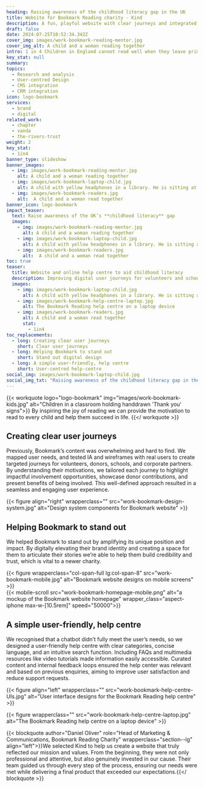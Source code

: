 ```yaml
---
heading: Raising awareness of the childhood literacy gap in the UK 
title: Website for Bookmark Reading charity - Kind
description: A fun, playful website with clear journeys and integrated help-centre for a childhood literacy charity
draft: false
date: 2024-07-25T10:52:34.342Z
cover_img: images/work-bookmark-reading-mentor.jpg
cover_img_alt: A child and a woman reading together
intro: 1 in 4 Children in England cannot read well when they leave primary school. Children unable to read well will face difficulties for the rest of school and beyond, devastatingly impacting their life chances. This results in 7.1 million adults in England who struggle to read and face challenges every day – at home, on the move, in the workplace, and with their friends and families.
key_stat: null
summary:
topics:
  - Research and analysis
  - User-centred Design
  - CMS integration
  - CRM integration
icon: logo-bookmark
services:
  - brand
  - digital
related_work:
  - chapter
  - vanda
  - the-rivers-trust
weight: 2
key_stat: 
  - 1in4
banner_type: slideshow
banner_images:
  - img: images/work-bookmark-reading-mentor.jpg
    alt: A child and a woman reading together
  - img: images/work-bookmark-laptop-child.jpg
    alt: A child with yellow headphones in a library. He is sitting at an open laptop and smiling
  - img: images/work-bookmark-readers.jpg
    alt:  A child and a woman read together
banner_icon: logo-bookmark
impact_teaser:
  text: Raise awareness of the UK’s **childhood literacy** gap
  images:
    - img: images/work-bookmark-reading-mentor.jpg
      alt: A child and a woman reading together
    - img: images/work-bookmark-laptop-child.jpg
      alt: A child with yellow headphones in a library. He is sitting at an open laptop and smiling
    - img: images/work-bookmark-readers.jpg
      alt:  A child and a woman read together
toc: true
teaser:
  title: Website and online help centre to aid childhood literacy
  description: Improving digital user journeys for volunteers and schools working with Bookmark to develop whole-school reading cultures and provide one-to-one reading support.
  images:
    - img: images/work-bookmark-laptop-child.jpg
      alt: A child with yellow headphones in a library. He is sitting at an open laptop and smiling
    - img: images/work-bookmark-help-centre-laptop.jpg
      alt: The Bookmark Reading help centre on a laptop device
    - img: images/work-bookmark-readers.jpg
      alt: A child and a woman read together
      stat: 
        - 1in4
toc_replacements:
  - long: Creating clear user journeys
    short: Clear user journeys
  - long: Helping Bookmark to stand out
    short: Stand out digital design
  - long: A simple user-friendly, help centre
    short: User-centred help-centre
social_img: images/work-bookmark-laptop-child.jpg
social_img_txt: "Raising awareness of the childhood literacy gap in the UK"
---
```


{{< workquote logo="logo-bookmark" img="images/work-bookmark-kids.jpg" alt="Children in a classroom holding handdrawn 'Thank you' signs">}}
By inspiring the joy of reading we can provide the motivation to read to every child and help them succeed in life.
{{</ workquote >}}


<!-- Text left -->
<div class="w-full grid grid-cols-12 gap-x-2.5 gap-y-6 lg:gap-6 xl:gap-8">
  <div class="prose col-span-full lg:col-span-8">

  ## Creating clear user journeys

  Previously, Bookmark’s content was overwhelming and hard to find. We mapped user needs, and tested IA and wireframes with real users to create targeted journeys for volunteers, donors, schools, and corporate partners. By understanding their motivations, we tailored each journey to highlight impactful involvement opportunities, showcase donor contributions, and present benefits of being involved. This well-defined approach resulted in a seamless and engaging user experience.

  </div>
</div>

{{< figure align="right" wrapperclass="" src="work-bookmark-design-system.jpg" alt="Design system components for Bookmark website" >}}



<!-- Text right -->
<div class="w-full grid grid-cols-12 gap-x-2.5 gap-y-6 lg:gap-6 xl:gap-8">
  <div class="prose col-span-full lg:col-span-8 lg:col-start-5">

  ## Helping Bookmark to stand out

  We helped Bookmark to stand out by amplifying its unique position and impact. By digitally elevating their brand identity and creating a space for them to articulate their stories we’re able to help them build credibility and trust, which is vital to a newer charity. 
  </div>
</div>

<div class="w-full grid grid-cols-12 gap-x-2.5 gap-y-6 lg:gap-6 xl:gap-8">
  {{< figure wrapperclass="col-span-full lg:col-span-8" src="work-bookmark-mobile.jpg" alt="Bookmark website designs on mobile screens" >}}
  <div class="col-span-full lg:col-span-4">
  {{< mobile-scroll src="work-bookmark-homepage-mobile.png" alt="a mockup of the Bookmark website homepage" wrapper_class="aspect-iphone max-w-[10.5rem]" speed="50000">}}
  </div>
</div>


<!-- Text left -->
<div class="w-full grid grid-cols-12 gap-x-2.5 gap-y-6 lg:gap-6 xl:gap-8">
  <div class="prose col-span-full lg:col-span-8">

  ## A simple user-friendly, help centre

  We recognised that a chatbot didn’t fully meet the user’s needs, so we designed a user-friendly help centre with clear categories, concise language, and an intuitive search function. Including FAQs and multimedia resources like video tutorials made information easily accessible. Curated content and internal feedback loops ensured the help center was relevant and based on previous enquiries, aiming to improve user satisfaction and reduce support requests.

  </div>
</div>

{{< figure align="left" wrapperclass="" src="work-bookmark-help-centre-UIs.jpg" alt="User interface designs for the Bookmark Reading help centre" >}}

{{< figure wrapperclass="" src="work-bookmark-help-centre-laptop.jpg" alt="The Bookmark Reading help centre on a laptop device" >}}


{{< blockquote author="Daniel Oliver" role="Head of Marketing & Communications, Bookmark Reading Charity" wrapperclass="section--lg" align="left">}}We selected Kind to help us create a website that truly reflected our mission and values. From the beginning, they were not only professional and attentive, but also genuinely invested in our cause. Their team guided us through every step of the process, ensuring our needs were met while delivering a final product that exceeded our expectations.{{</ blockquote >}}
